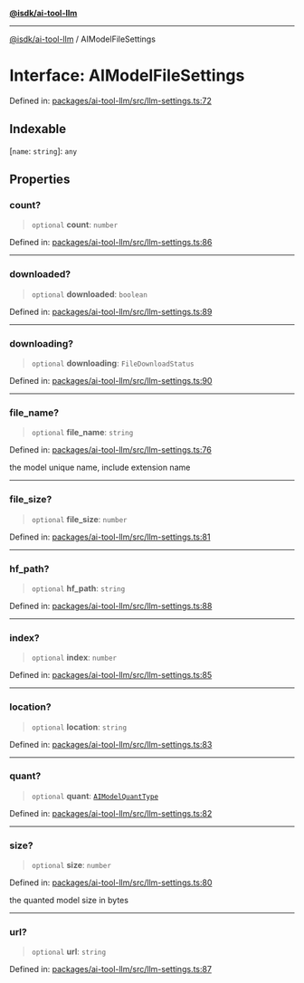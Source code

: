 [**@isdk/ai-tool-llm**](../README.md)

***

[@isdk/ai-tool-llm](../globals.md) / AIModelFileSettings

# Interface: AIModelFileSettings

Defined in: [packages/ai-tool-llm/src/llm-settings.ts:72](https://github.com/isdk/ai-tool-llm.js/blob/cce15e28c39fd2fefb63f1a38e624e7483ff232f/src/llm-settings.ts#L72)

## Indexable

\[`name`: `string`\]: `any`

## Properties

### count?

> `optional` **count**: `number`

Defined in: [packages/ai-tool-llm/src/llm-settings.ts:86](https://github.com/isdk/ai-tool-llm.js/blob/cce15e28c39fd2fefb63f1a38e624e7483ff232f/src/llm-settings.ts#L86)

***

### downloaded?

> `optional` **downloaded**: `boolean`

Defined in: [packages/ai-tool-llm/src/llm-settings.ts:89](https://github.com/isdk/ai-tool-llm.js/blob/cce15e28c39fd2fefb63f1a38e624e7483ff232f/src/llm-settings.ts#L89)

***

### downloading?

> `optional` **downloading**: `FileDownloadStatus`

Defined in: [packages/ai-tool-llm/src/llm-settings.ts:90](https://github.com/isdk/ai-tool-llm.js/blob/cce15e28c39fd2fefb63f1a38e624e7483ff232f/src/llm-settings.ts#L90)

***

### file\_name?

> `optional` **file\_name**: `string`

Defined in: [packages/ai-tool-llm/src/llm-settings.ts:76](https://github.com/isdk/ai-tool-llm.js/blob/cce15e28c39fd2fefb63f1a38e624e7483ff232f/src/llm-settings.ts#L76)

the model unique name, include extension name

***

### file\_size?

> `optional` **file\_size**: `number`

Defined in: [packages/ai-tool-llm/src/llm-settings.ts:81](https://github.com/isdk/ai-tool-llm.js/blob/cce15e28c39fd2fefb63f1a38e624e7483ff232f/src/llm-settings.ts#L81)

***

### hf\_path?

> `optional` **hf\_path**: `string`

Defined in: [packages/ai-tool-llm/src/llm-settings.ts:88](https://github.com/isdk/ai-tool-llm.js/blob/cce15e28c39fd2fefb63f1a38e624e7483ff232f/src/llm-settings.ts#L88)

***

### index?

> `optional` **index**: `number`

Defined in: [packages/ai-tool-llm/src/llm-settings.ts:85](https://github.com/isdk/ai-tool-llm.js/blob/cce15e28c39fd2fefb63f1a38e624e7483ff232f/src/llm-settings.ts#L85)

***

### location?

> `optional` **location**: `string`

Defined in: [packages/ai-tool-llm/src/llm-settings.ts:83](https://github.com/isdk/ai-tool-llm.js/blob/cce15e28c39fd2fefb63f1a38e624e7483ff232f/src/llm-settings.ts#L83)

***

### quant?

> `optional` **quant**: [`AIModelQuantType`](../enumerations/AIModelQuantType.md)

Defined in: [packages/ai-tool-llm/src/llm-settings.ts:82](https://github.com/isdk/ai-tool-llm.js/blob/cce15e28c39fd2fefb63f1a38e624e7483ff232f/src/llm-settings.ts#L82)

***

### size?

> `optional` **size**: `number`

Defined in: [packages/ai-tool-llm/src/llm-settings.ts:80](https://github.com/isdk/ai-tool-llm.js/blob/cce15e28c39fd2fefb63f1a38e624e7483ff232f/src/llm-settings.ts#L80)

the quanted model size in bytes

***

### url?

> `optional` **url**: `string`

Defined in: [packages/ai-tool-llm/src/llm-settings.ts:87](https://github.com/isdk/ai-tool-llm.js/blob/cce15e28c39fd2fefb63f1a38e624e7483ff232f/src/llm-settings.ts#L87)
